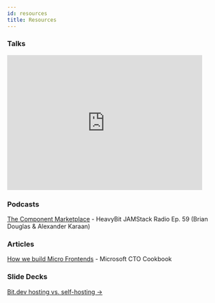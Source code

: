 ```yaml
---
id: resources
title: Resources
---
```


### Talks

<iframe width="90%" height="315px" src="https://www.youtube.com/embed/yDjTcBKXKDE" frameborder="0" allow="accelerometer; autoplay; clipboard-write; encrypted-media; gyroscope; picture-in-picture" allowfullscreen></iframe>

### Podcasts

[The Component Marketplace](https://www.heavybit.com/library/podcasts/jamstack-radio/ep-59-the-component-marketplace-with-alexander-karan-of-climateclever/) - HeavyBit JAMStack Radio Ep. 59 (Brian Douglas & Alexander Karaan)

### Articles

[How we build Micro Frontends](https://devblogs.microsoft.com/startups/building-micro-frontends-with-components/) - Microsoft CTO Cookbook

### Slide Decks

[Bit.dev hosting vs. self-hosting ->](https://www.slideshare.net/JonathanSaring/bitdev-hosting-vs-oss)
